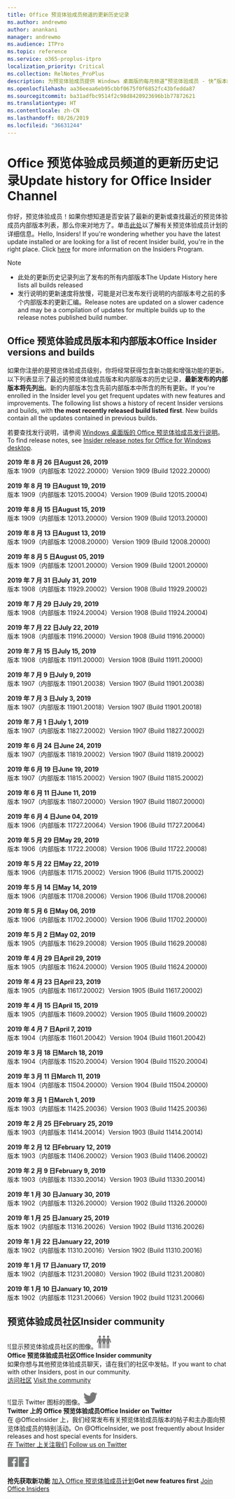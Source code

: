 ```yaml
---
title: Office 预览体验成员频道的更新历史记录
ms.author: andrewmo
author: anankani
manager: andrewmo
ms.audience: ITPro
ms.topic: reference
ms.service: o365-proplus-itpro
localization_priority: Critical
ms.collection: RelNotes_ProPlus
description: 为预览体验成员提供 Windows 桌面版的每月频道“预览体验成员 - 快”版本的更新历史记录
ms.openlocfilehash: aa36eeaa6eb95cbbf0675f0f6852fc43bfedda87
ms.sourcegitcommit: ba31adfbc9514f2c98d8420923696b1b77872621
ms.translationtype: HT
ms.contentlocale: zh-CN
ms.lasthandoff: 08/26/2019
ms.locfileid: "36631244"
---
```

# <a name="update-history-for-office-insider-channel"></a><span data-ttu-id="01162-103">Office 预览体验成员频道的更新历史记录</span><span class="sxs-lookup"><span data-stu-id="01162-103">Update history for Office Insider Channel</span></span>

<span data-ttu-id="01162-p101">你好，预览体验成员！如果你想知道是否安装了最新的更新或查找最近的预览体验成员内部版本列表，那么你来对地方了。单击[此处](https://insider.office.com/)以了解有关预览体验成员计划的详细信息。</span><span class="sxs-lookup"><span data-stu-id="01162-p101">Hello, Insiders! If you're wondering whether you have the latest update installed or are looking for a list of recent Insider build, you're in the right place. Click [here](https://insider.office.com/) for more information on the Insiders Program.</span></span>

> [!NOTE]
> - <span data-ttu-id="01162-107">此处的更新历史记录列出了发布的所有内部版本</span><span class="sxs-lookup"><span data-stu-id="01162-107">The Update History here lists all builds released</span></span>
> - <span data-ttu-id="01162-108">发行说明的更新速度将放慢，可能是对已发布发行说明的内部版本号之前的多个内部版本的更新汇编。</span><span class="sxs-lookup"><span data-stu-id="01162-108">Release notes are updated on a slower cadence and may be a compilation of updates for multiple builds up to the release notes published build number.</span></span>



## <a name="office-insider-versions-and-builds"></a><span data-ttu-id="01162-109">Office 预览体验成员版本和内部版本</span><span class="sxs-lookup"><span data-stu-id="01162-109">Office Insider versions and builds</span></span>

<span data-ttu-id="01162-p102">如果你注册的是预览体验成员级别，你将经常获得包含新功能和增强功能的更新。以下列表显示了最近的预览体验成员版本和内部版本的历史记录，**最新发布的内部版本将先列出**。新的内部版本包含先前内部版本中所含的所有更新。</span><span class="sxs-lookup"><span data-stu-id="01162-p102">If you're enrolled in the Insider level you get frequent updates with new features and improvements. The following list shows a history of recent Insider versions and builds, with **the most recently released build listed first**. New builds contain all the updates contained in previous builds.</span></span> 

<span data-ttu-id="01162-113">若要查找发行说明，请参阅 [Windows 桌面版的 Office 预览体验成员发行说明](https://docs.microsoft.com/zh-CN/OfficeUpdates/release-notes-office-insider)。</span><span class="sxs-lookup"><span data-stu-id="01162-113">To find release notes, see [Insider release notes for Office for Windows desktop](https://docs.microsoft.com/zh-CN/OfficeUpdates/release-notes-office-insider).</span></span>

[//]: # (请勿移除)

<span data-ttu-id="01162-115">**2019 年 8 月 26 日**</span><span class="sxs-lookup"><span data-stu-id="01162-115">**August 26, 2019**</span></span><br/>
<span data-ttu-id="01162-116">版本 1909（内部版本 12022.20000）</span><span class="sxs-lookup"><span data-stu-id="01162-116">Version 1909 (Build 12022.20000)</span></span><br/>

<span data-ttu-id="01162-117">**2019 年 8 月 19 日**</span><span class="sxs-lookup"><span data-stu-id="01162-117">**August 19, 2019**</span></span><br/>
<span data-ttu-id="01162-118">版本 1909（内部版本 12015.20004）</span><span class="sxs-lookup"><span data-stu-id="01162-118">Version 1909 (Build 12015.20004)</span></span><br/>

<span data-ttu-id="01162-119">**2019 年 8 月 15 日**</span><span class="sxs-lookup"><span data-stu-id="01162-119">**August 15, 2019**</span></span><br/>
<span data-ttu-id="01162-120">版本 1909（内部版本 12013.20000）</span><span class="sxs-lookup"><span data-stu-id="01162-120">Version 1909 (Build 12013.20000)</span></span><br/>

<span data-ttu-id="01162-121">**2019 年 8 月 13 日**</span><span class="sxs-lookup"><span data-stu-id="01162-121">**August 13, 2019**</span></span><br/>
<span data-ttu-id="01162-122">版本 1909（内部版本 12008.20000）</span><span class="sxs-lookup"><span data-stu-id="01162-122">Version 1909 (Build 12008.20000)</span></span><br/>

<span data-ttu-id="01162-123">**2019 年 8 月 5 日**</span><span class="sxs-lookup"><span data-stu-id="01162-123">**August 05, 2019**</span></span><br/>
<span data-ttu-id="01162-124">版本 1909（内部版本 12001.20000）</span><span class="sxs-lookup"><span data-stu-id="01162-124">Version 1909 (Build 12001.20000)</span></span><br/>

<span data-ttu-id="01162-125">**2019 年 7 月 31 日**</span><span class="sxs-lookup"><span data-stu-id="01162-125">**July 31, 2019**</span></span><br/>
<span data-ttu-id="01162-126">版本 1908（内部版本 11929.20002）</span><span class="sxs-lookup"><span data-stu-id="01162-126">Version 1908 (Build 11929.20002)</span></span><br/>

<span data-ttu-id="01162-127">**2019 年 7 月 29 日**</span><span class="sxs-lookup"><span data-stu-id="01162-127">**July 29, 2019**</span></span><br/>
<span data-ttu-id="01162-128">版本 1908（内部版本 11924.20004）</span><span class="sxs-lookup"><span data-stu-id="01162-128">Version 1908 (Build 11924.20004)</span></span><br/>

<span data-ttu-id="01162-129">**2019 年 7 月 22 日**</span><span class="sxs-lookup"><span data-stu-id="01162-129">**July 22, 2019**</span></span><br/>
<span data-ttu-id="01162-130">版本 1908（内部版本 11916.20000）</span><span class="sxs-lookup"><span data-stu-id="01162-130">Version 1908 (Build 11916.20000)</span></span><br/>

<span data-ttu-id="01162-131">**2019 年 7 月 15 日**</span><span class="sxs-lookup"><span data-stu-id="01162-131">**July 15, 2019**</span></span><br/>
<span data-ttu-id="01162-132">版本 1908（内部版本 11911.20000）</span><span class="sxs-lookup"><span data-stu-id="01162-132">Version 1908 (Build 11911.20000)</span></span><br/>

<span data-ttu-id="01162-133">**2019 年 7 月 9 日**</span><span class="sxs-lookup"><span data-stu-id="01162-133">**July 9, 2019**</span></span><br/>
<span data-ttu-id="01162-134">版本 1907（内部版本 11901.20038）</span><span class="sxs-lookup"><span data-stu-id="01162-134">Version 1907 (Build 11901.20038)</span></span><br/>

<span data-ttu-id="01162-135">**2019 年 7 月 3 日**</span><span class="sxs-lookup"><span data-stu-id="01162-135">**July 3, 2019**</span></span><br/>
<span data-ttu-id="01162-136">版本 1907（内部版本 11901.20018）</span><span class="sxs-lookup"><span data-stu-id="01162-136">Version 1907 (Build 11901.20018)</span></span><br/>

<span data-ttu-id="01162-137">**2019 年 7 月 1 日**</span><span class="sxs-lookup"><span data-stu-id="01162-137">**July 1, 2019**</span></span><br/>
<span data-ttu-id="01162-138">版本 1907（内部版本 11827.20002）</span><span class="sxs-lookup"><span data-stu-id="01162-138">Version 1907 (Build 11827.20002)</span></span><br/>

<span data-ttu-id="01162-139">**2019 年 6 月 24 日**</span><span class="sxs-lookup"><span data-stu-id="01162-139">**June 24, 2019**</span></span><br/>
<span data-ttu-id="01162-140">版本 1907（内部版本 11819.20002）</span><span class="sxs-lookup"><span data-stu-id="01162-140">Version 1907 (Build 11819.20002)</span></span><br/>

<span data-ttu-id="01162-141">**2019 年 6 月 19 日**</span><span class="sxs-lookup"><span data-stu-id="01162-141">**June 19, 2019**</span></span><br/>
<span data-ttu-id="01162-142">版本 1907（内部版本 11815.20002）</span><span class="sxs-lookup"><span data-stu-id="01162-142">Version 1907 (Build 11815.20002)</span></span><br/>

<span data-ttu-id="01162-143">**2019 年 6 月 11 日**</span><span class="sxs-lookup"><span data-stu-id="01162-143">**June 11, 2019**</span></span><br/>
<span data-ttu-id="01162-144">版本 1907（内部版本 11807.20000）</span><span class="sxs-lookup"><span data-stu-id="01162-144">Version 1907 (Build 11807.20000)</span></span><br/>

<span data-ttu-id="01162-145">**2019 年 6 月 4 日**</span><span class="sxs-lookup"><span data-stu-id="01162-145">**June 04, 2019**</span></span><br/>
<span data-ttu-id="01162-146">版本 1906（内部版本 11727.20064）</span><span class="sxs-lookup"><span data-stu-id="01162-146">Version 1906 (Build 11727.20064)</span></span><br/>


<span data-ttu-id="01162-147">**2019 年 5 月 29 日**</span><span class="sxs-lookup"><span data-stu-id="01162-147">**May 29, 2019**</span></span><br/>
<span data-ttu-id="01162-148">版本 1906（内部版本 11722.20008）</span><span class="sxs-lookup"><span data-stu-id="01162-148">Version 1906 (Build 11722.20008)</span></span><br/>

<span data-ttu-id="01162-149">**2019 年 5 月 22 日**</span><span class="sxs-lookup"><span data-stu-id="01162-149">**May 22, 2019**</span></span><br/> <span data-ttu-id="01162-150">版本 1906（内部版本 11715.20002）</span><span class="sxs-lookup"><span data-stu-id="01162-150">Version 1906 (Build 11715.20002)</span></span><br/> 

<span data-ttu-id="01162-151">**2019 年 5 月 14 日**</span><span class="sxs-lookup"><span data-stu-id="01162-151">**May 14, 2019**</span></span><br/> <span data-ttu-id="01162-152">版本 1906（内部版本 11708.20006）</span><span class="sxs-lookup"><span data-stu-id="01162-152">Version 1906 (Build 11708.20006)</span></span><br/>

<span data-ttu-id="01162-153">**2019 年 5 月 6 日**</span><span class="sxs-lookup"><span data-stu-id="01162-153">**May 06, 2019**</span></span><br/>
<span data-ttu-id="01162-154">版本 1906（内部版本 11702.20000）</span><span class="sxs-lookup"><span data-stu-id="01162-154">Version 1906 (Build 11702.20000)</span></span><br/>

<span data-ttu-id="01162-155">**2019 年 5 月 2 日**</span><span class="sxs-lookup"><span data-stu-id="01162-155">**May 02, 2019**</span></span><br/>
<span data-ttu-id="01162-156">版本 1905（内部版本 11629.20008）</span><span class="sxs-lookup"><span data-stu-id="01162-156">Version 1905 (Build 11629.20008)</span></span><br/>

<span data-ttu-id="01162-157">**2019 年 4 月 29 日**</span><span class="sxs-lookup"><span data-stu-id="01162-157">**April 29, 2019**</span></span><br/>
<span data-ttu-id="01162-158">版本 1905（内部版本 11624.20000）</span><span class="sxs-lookup"><span data-stu-id="01162-158">Version 1905 (Build 11624.20000)</span></span><br/>

<span data-ttu-id="01162-159">**2019 年 4 月 23 日**</span><span class="sxs-lookup"><span data-stu-id="01162-159">**April 23, 2019**</span></span><br/> <span data-ttu-id="01162-160">版本 1905（内部版本 11617.20002）</span><span class="sxs-lookup"><span data-stu-id="01162-160">Version 1905 (Build 11617.20002)</span></span><br/>

<span data-ttu-id="01162-161">**2019 年 4 月 15 日**</span><span class="sxs-lookup"><span data-stu-id="01162-161">**April 15, 2019**</span></span><br/> <span data-ttu-id="01162-162">版本 1905（内部版本 11609.20002）</span><span class="sxs-lookup"><span data-stu-id="01162-162">Version 1905 (Build 11609.20002)</span></span><br/>

<span data-ttu-id="01162-163">**2019 年 4 月 7 日**</span><span class="sxs-lookup"><span data-stu-id="01162-163">**April 7, 2019**</span></span><br/> <span data-ttu-id="01162-164">版本 1904（内部版本 11601.20042）</span><span class="sxs-lookup"><span data-stu-id="01162-164">Version 1904 (Build 11601.20042)</span></span><br/>

<span data-ttu-id="01162-165">**2019 年 3 月 18 日**</span><span class="sxs-lookup"><span data-stu-id="01162-165">**March 18, 2019**</span></span><br/> <span data-ttu-id="01162-166">版本 1904（内部版本 11520.20004）</span><span class="sxs-lookup"><span data-stu-id="01162-166">Version 1904 (Build 11520.20004)</span></span><br/>

<span data-ttu-id="01162-167">**2019 年 3 月 11 日**</span><span class="sxs-lookup"><span data-stu-id="01162-167">**March 11, 2019**</span></span><br/> <span data-ttu-id="01162-168">版本 1904（内部版本 11504.20000）</span><span class="sxs-lookup"><span data-stu-id="01162-168">Version 1904 (Build 11504.20000)</span></span><br/>

<span data-ttu-id="01162-169">**2019 年 3 月 1 日**</span><span class="sxs-lookup"><span data-stu-id="01162-169">**March 1, 2019**</span></span><br/> <span data-ttu-id="01162-170">版本 1903（内部版本 11425.20036）</span><span class="sxs-lookup"><span data-stu-id="01162-170">Version 1903 (Build 11425.20036)</span></span><br/> 

<span data-ttu-id="01162-171">**2019 年 2 月 25 日**</span><span class="sxs-lookup"><span data-stu-id="01162-171">**February 25, 2019**</span></span><br/> <span data-ttu-id="01162-172">版本 1903（内部版本 11414.20014）</span><span class="sxs-lookup"><span data-stu-id="01162-172">Version 1903 (Build 11414.20014)</span></span><br/> 

<span data-ttu-id="01162-173">**2019 年 2 月 12 日**</span><span class="sxs-lookup"><span data-stu-id="01162-173">**February 12, 2019**</span></span><br/> <span data-ttu-id="01162-174">版本 1903（内部版本 11406.20002）</span><span class="sxs-lookup"><span data-stu-id="01162-174">Version 1903 (Build 11406.20002)</span></span><br/> 

<span data-ttu-id="01162-175">**2019 年 2 月 9 日**</span><span class="sxs-lookup"><span data-stu-id="01162-175">**February 9, 2019**</span></span><br/> <span data-ttu-id="01162-176">版本 1903（内部版本 11330.20014）</span><span class="sxs-lookup"><span data-stu-id="01162-176">Version 1903 (Build 11330.20014)</span></span><br/> 

<span data-ttu-id="01162-177">**2019 年 1 月 30 日**</span><span class="sxs-lookup"><span data-stu-id="01162-177">**January 30, 2019**</span></span><br/> <span data-ttu-id="01162-178">版本 1902（内部版本 11326.20000）</span><span class="sxs-lookup"><span data-stu-id="01162-178">Version 1902 (Build 11326.20000)</span></span><br/> 

<span data-ttu-id="01162-179">**2019 年 1 月 25 日**</span><span class="sxs-lookup"><span data-stu-id="01162-179">**January 25, 2019**</span></span><br/> <span data-ttu-id="01162-180">版本 1902（内部版本 11316.20026）</span><span class="sxs-lookup"><span data-stu-id="01162-180">Version 1902 (Build 11316.20026)</span></span><br/> 

<span data-ttu-id="01162-181">**2019 年 1 月 22 日**</span><span class="sxs-lookup"><span data-stu-id="01162-181">**January 22, 2019**</span></span><br/> <span data-ttu-id="01162-182">版本 1902（内部版本 11310.20016）</span><span class="sxs-lookup"><span data-stu-id="01162-182">Version 1902 (Build 11310.20016)</span></span><br/> 

<span data-ttu-id="01162-183">**2019 年 1 月 17 日**</span><span class="sxs-lookup"><span data-stu-id="01162-183">**January 17, 2019**</span></span><br/> <span data-ttu-id="01162-184">版本 1902（内部版本 11231.20080）</span><span class="sxs-lookup"><span data-stu-id="01162-184">Version 1902 (Build 11231.20080)</span></span><br/>

<span data-ttu-id="01162-185">**2019 年 1 月 10 日**</span><span class="sxs-lookup"><span data-stu-id="01162-185">**January 10, 2019**</span></span><br/> <span data-ttu-id="01162-186">版本 1902（内部版本 11231.20066）</span><span class="sxs-lookup"><span data-stu-id="01162-186">Version 1902 (build 11231.20066)</span></span><br/> 


## <a name="insider-community"></a><span data-ttu-id="01162-187">预览体验成员社区</span><span class="sxs-lookup"><span data-stu-id="01162-187">Insider community</span></span>

<span data-ttu-id="01162-188">![显示预览体验成员社区的图像。</span><span class="sxs-lookup"><span data-stu-id="01162-188">![Image showing insider community.</span></span> ](images/insidercommunity.png) <br/>
<span data-ttu-id="01162-189">**Office 预览体验成员社区**</span><span class="sxs-lookup"><span data-stu-id="01162-189">**Office Insider community**</span></span><br/> <span data-ttu-id="01162-190">如果你想与其他预览体验成员聊天，请在我们的社区中发帖。</span><span class="sxs-lookup"><span data-stu-id="01162-190">If you want to chat with other Insiders, post in our community.</span></span><br/><span data-ttu-id="01162-191"> 
[访问社区](https://go.microsoft.com/fwlink/?linkid=843493)</span><span class="sxs-lookup"><span data-stu-id="01162-191"> 
[Visit the community](https://go.microsoft.com/fwlink/?linkid=843493)</span></span><br/> 

<span data-ttu-id="01162-192">![显示 Twitter 图标的图像。</span><span class="sxs-lookup"><span data-stu-id="01162-192">![Image showing twitter icon.</span></span> ](images/twitter.png)<br/>
<span data-ttu-id="01162-193">**Twitter 上的 Office 预览体验成员**</span><span class="sxs-lookup"><span data-stu-id="01162-193">**Office Insider on Twitter**</span></span><br/> <span data-ttu-id="01162-194">在 @OfficeInsider 上，我们经常发布有关预览体验成员版本的帖子和主办面向预览体验成员的特别活动。</span><span class="sxs-lookup"><span data-stu-id="01162-194">On @OfficeInsider, we post frequently about Insider releases and host special events for Insiders.</span></span><br/><span data-ttu-id="01162-195"> 
[在 Twitter 上关注我们](https://go.microsoft.com/fwlink/?linkid=717717)</span><span class="sxs-lookup"><span data-stu-id="01162-195"> 
[Follow us on Twitter](https://go.microsoft.com/fwlink/?linkid=717717)</span></span><br/> 

<span data-ttu-id="01162-196">[
  ![显示 Facebook 图标的图像。](images/facebook.png)](https://www.facebook.com/sharer.php?u=https://support.office.com/zh-CN/article/Update-history-for-Office-Insider-for-Windows-desktop-64bbb317-972a-4933-8b82-cc866f0b067c)</span><span class="sxs-lookup"><span data-stu-id="01162-196">[![Image showing Facebook icon. ](images/facebook.png)](https://www.facebook.com/sharer.php?u=https://support.office.com/en-us/article/Update-history-for-Office-Insider-for-Windows-desktop-64bbb317-972a-4933-8b82-cc866f0b067c)</span></span>


<span data-ttu-id="01162-197">**抢先获取新功能**
[加入 Office 预览体验成员计划](https://insider.office.com/)</span><span class="sxs-lookup"><span data-stu-id="01162-197">**Get new features first**
[Join Office Insiders](https://insider.office.com/)</span></span>